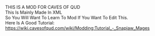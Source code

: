 THIS IS A MOD FOR CAVES OF QUD                      
This Is Mainly Made In XML                           
So You Will Want To Learn To Mod If You Want To Edit This.                              
Here Is A Good Tutorial: https://wiki.cavesofqud.com/wiki/Modding:Tutorial_-_Snapjaw_Mages
